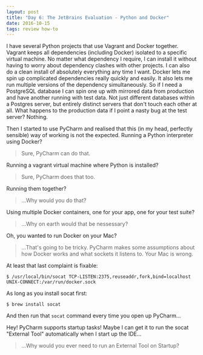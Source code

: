 ```yaml
---
layout: post
title: "Day 6: The JetBrains Evaluation - Python and Docker"
date: 2016-10-15
tags: review how-to
---
```

I have several Python projects that use Vagrant and Docker together. Vagrant keeps all dependencies (including Docker) isolated to a specific virtual machine. No matter what dependency I require, I can install it without having to worry about dependency clashes with other projects. I can also do a clean install of absolutely everything any time I want. Docker lets me spin up complicated dependencies really quickly and easily. It also lets me run multiple versions of the dependency simultaneously. So if I need a PostgreSQL database I can spin one up with mirrored data from production and have another running with test data. Not just different databases within a Postgres server, but entirely distinct servers that don't touch each other at all. What happens to the production data if I point a nasty bug at the test server? Nothing.

Then I started to use PyCharm and realised that this (in my head, perfectly sensible) way of working is not the expected. Running a Python interpreter using Docker?

> Sure, PyCharm can do that.

Running a vagrant virtual machine where Python is installed? 

> Sure, PyCharm does that too. 

Running them together? 

> ...Why would you do that? 

Using multiple Docker containers, one for your app, one for your test suite? 

> ...Why on earth would that be nessessary?

Oh, you wanted to run Docker on your Mac? 

> ...That's going to be tricky. PyCharm makes some assumptions about how Docker works and what sockets it listens to. Your Mac is wrong.

At least that last complaint is fixable:

	$ /usr/local/bin/socat TCP-LISTEN:2375,reuseaddr,fork,bind=localhost UNIX-CONNECT:/var/run/docker.sock

As long as you install socat first:

	$ brew install socat

And then run that `socat` command every time you open up PyCharm...

Hey! PyCharm supports startup tasks! Maybe I can get it to run the socat "External Tool" automatically when I start up the IDE...

> ...Why would you ever need to run an External Tool on Startup?